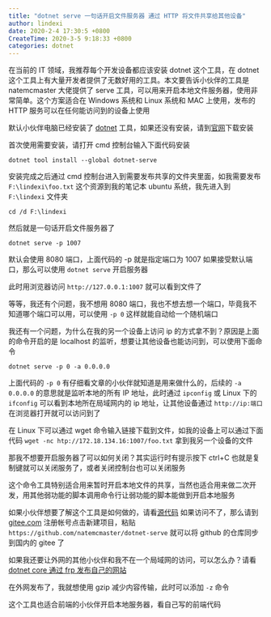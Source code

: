 ```yaml
---
title: "dotnet serve 一句话开启文件服务器 通过 HTTP 将文件共享给其他设备"
author: lindexi
date: 2020-2-4 17:30:5 +0800
CreateTime: 2020-3-5 9:18:33 +0800
categories: dotnet
---
```


在当前的 IT 领域，我推荐每个开发设备都应该安装 dotnet 这个工具，在 dotnet 这个工具上有大量开发者提供了无数好用的工具。本文要告诉小伙伴的工具是 natemcmaster 大佬提供了 serve 工具，可以用来开启本地文件服务器，使用非常简单。这个方案适合在 Windows 系统和 Linux 系统和 MAC 上使用，发布的 HTTP 服务可以在任何能访问到的设备上使用

<!--more-->


<!-- 发布 -->

默认小伙伴电脑已经安装了 [dotnet](https://dotnet.microsoft.com/) 工具，如果还没有安装，请到[官网](https://dotnet.microsoft.com/)下载安装

首次使用需要安装，请打开 cmd 控制台输入下面代码安装

```
dotnet tool install --global dotnet-serve
```

安装完成之后通过 cmd 控制台进入到需要发布共享的文件夹里面，如我需要发布 `F:\lindexi\foo.txt` 这个资源到我的笔记本 ubuntu 系统，我先进入到 `F:\lindexi` 文件夹

```
cd /d F:\lindexi
```

然后就是一句话开启文件服务器了

```
dotnet serve -p 1007
```

默认会使用 8080 端口，上面代码的 -p 就是指定端口为 1007 如果接受默认端口，那么可以使用 `dotnet serve` 开启服务器

此时用浏览器访问 `http://127.0.0.1:1007` 就可以看到文件了

等等，我还有个问题，我不想用 8080 端口，我也不想去想一个端口，毕竟我不知道哪个端口可以用，可以使用 `-p 0` 这样就能自动给一个随机端口

我还有一个问题，为什么在我的另一个设备上访问 ip 的方式拿不到？原因是上面的命令开启的是 localhost 的监听，想要让其他设备也能访问到，可以使用下面命令

```
dotnet serve -p 0 -a 0.0.0.0
```

上面代码的 `-p 0` 有仔细看文章的小伙伴就知道是用来做什么的，后续的 `-a 0.0.0.0` 的意思就是监听本地的所有 IP 地址，此时通过 `ipconfig` 或 Linux 下的 `ifconfig` 可以看到本地所在局域网内的 ip 地址，让其他设备通过 `http://ip:端口` 在浏览器打开就可以访问到了

在 Linux 下可以通过 wget 命令输入链接下载到文件，如我的设备上可以通过下面代码 `wget -nc htp://172.18.134.16:1007/foo.txt` 拿到我另一个设备的文件

那我不想要开启服务器了可以如何关闭？其实运行时有提示按下 ctrl+C 也就是复制键就可以关闭服务了，或者关闭控制台也可以关闭服务

这个命令工具特别适合用来暂时开启本地文件的共享，当然也适合用来做二次开发，用其他弱功能的脚本调用命令行让弱功能的脚本能做到开启本地服务

如果小伙伴想要了解这个工具是如何做的，请看[源代码](https://github.com/natemcmaster/dotnet-serve) 如果访问不了，那么请到 [gitee.com](https://gitee.com/ ) 注册帐号点击新建项目，粘贴 `https://github.com/natemcmaster/dotnet-serve` 就可以将 github 的仓库同步到国内的 gitee 了

如果我还要让外网的其他小伙伴和我不在一个局域网的访问，可以怎么办？请看 [dotnet core 通过 frp 发布自己的网站](https://blog.lindexi.com/post/dotnet-core-%E9%80%9A%E8%BF%87-frp-%E5%8F%91%E5%B8%83%E8%87%AA%E5%B7%B1%E7%9A%84%E7%BD%91%E7%AB%99.html) 

在外网发布了，我就想使用 gzip 减少内容传输，此时可以添加 `-z` 命令

这个工具也适合前端的小伙伴开启本地服务器，看自己写的前端代码

